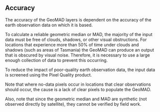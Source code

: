 ## Accuracy

The accuracy of the GeoMAD layers is dependent on the accuracy of the earth observation data on which it is based. 

To calculate a reliable geometric median or MAD, the majority of the input data must be free of clouds, shadows, or other visual obstructions. For locations that experience more than 50% of time under clouds and shadows (such as areas of Tasmania) the GeoMAD can produce an output that is obscured by visual noise. Therefore, it is necessary to use a large enough collection of data to prevent this occurring. 

To reduce the impact of poor-quality earth observation data, the input data is screened using the Pixel Quality product.  

Note that where no-data pixels occur in locations that clear observations should occur, the cause is a lack of clear pixels to populate the GeoMAD. 

Also, note that since  the geometric median and MAD are synthetic (not observed directly by satellite), they cannot be verified by field work.
